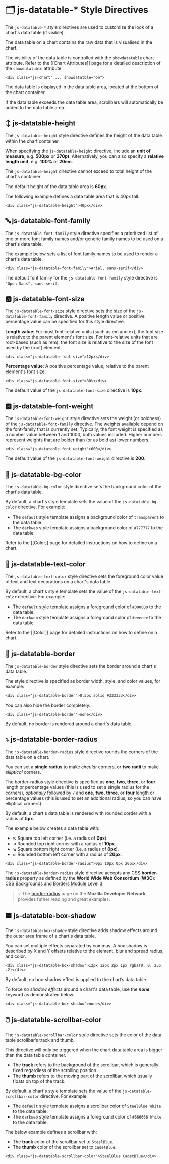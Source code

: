 # 🗂️ js-datatable-* Style Directives

The `js-datatable-*` style directives are used to customize the look of a chart's data table (if visible).

The data table on a chart contains the raw data that is visualised in the chart.

The visibility of the data table is controlled with the `showdatatable` chart attribute. Refer to the [[Chart Attributes]] page for a detailed description of the `showdatatable` attribute.

```
<div class="js-chart" ... showdatatble="on">
```

The data table is displayed in the data table area, located at the bottom of the chart container.

If the data table exceeds the data table area, scrollbars will automatically be added to the data table area.

## ↕️ js-datatable-height

The `js-datatable-height` style directive defines the height of the data table within the chart container.

When specifying the `js-datatable-height` directive, include an **unit of measure**, e.g. **500px** or **370pt**. Alternatively, you can also specify a **relative length unit**, e.g. **100%** or **20em**.

The `js-datatable-height` directive cannot exceed to total height of the chart's container.

The default height of the data table area is **60px**.

The following example defines a data table area that is 40px tall.

```
<div class="js-datatable-height">40px</div>
```

## 🔤 js-datatable-font-family

The `js-datatable-font-family` style directive specifies a prioritized list of one or more font family names and/or generic family names to be used on a chart's data table.

The example below sets a list of font family names to be used to render a chart's data table.

```
<div class="js-datatable-font-family">Arial, sans-serif</div>
```

The default font family for the `js-datatable-font-family` style directive is `"Open Sans", sans-serif`.

## 🅰️ js-datatable-font-size

The `js-datatable-font-size` style directive sets the size of the `js-datatable-font-family` directive. A positive length value or positive percentage value can be specified for this style directive.

**Length value**: For most font-relative units (such as em and ex), the font size is relative to the parent element's font size. For font-relative units that are root-based (such as rem), the font size is relative to the size of the font used by the <html> (root) element.

```
<div class="js-datatable-font-size">12px</div>
```

**Percentage value**: A positive percentage value, relative to the parent element's font size.

```
<div class="js-datatable-font-size">80%</div>
```

The default value of the `js-datatable-font-size` directive is **10px**.

## 🅱️ js-datatable-font-weight

The `js-datatable-font-weight` style directive sets the weight (or boldness) of the `js-datatable-font-family` directive. The weights available depend on the font-family that is currently set. Typically, the font weight is specified as a number value between 1 and 1000, both values included. Higher numbers represent weights that are bolder than (or as bold as) lower numbers.

```
<div class="js-datatable-font-weight">600</div>
```

The default value of the `js-datatable-font-weight` directive is **200**.

## 🎨 js-datatable-bg-color

The `js-datatable-bg-color` style directive sets the background color of the chart's data table.

By default, a chart's style template sets the value of the `js-datatable-bg-color` directive. For example:

 - The `default` style template assigns a background color of `transparent` to the data table.
 - The `darkweb` style template assigns a background color of `#777777` to the data table.

Refer to the [[Color]] page for detailed instructions on how to define on a chart.

## 🎨 js-datatable-text-color

The `js-datatable-text-color` style directive sets the foreground color value of text and text decorations on a chart's data table.

By default, a chart's style template sets the value of the `js-datatable-text-color` directive. For example:

 - The `default` style template assigns a foreground color of `#000000` to the data table.
 - The `darkweb` style template assigns a foreground color of `#eeeeee` to the data table.


Refer to the [[Color]] page for detailed instructions on how to define on a chart.

## 🔲 js-datatable-border

The `js-datatable-border` style directive sets the border around a chart's data table.

The style directive is specified as border width, style, and color values, for example:

```
<div class="js-datatable-border">0.5px solid #333333</div>
```

You can also hide the border completely.

```
<div class="js-datatable-border">none</div>
```

By default, no border is rendered around a chart's data table.

## ⤵️ js-datatable-border-radius

The `js-datatable-border-radius` style directive rounds the corners of the data table on a chart.

You can set a **single radius** to make *circular* corners, or **two radii** to make *elliptical* corners.

The border-radius style directive is specified as **one**, **two**, **three**, or **four** length or percentage values (this is used to set a single radius for the corners), *optionally* followed by `/` and **one**, **two**, **three**, or **four** length or percentage values (this is used to set an additional radius, so you can have elliptical corners).

By default, a chart's data table is rendered with rounded corder with a radius of **5px**.

The example below creates a data table with:

 - ↖️ Square top left corner (i.e. a radius of **0px**).
 - ↗️ Rounded top right corner with a radius of **10px**.
 - ↘️ Square bottom right corner (i.e. a radius of **0px**).
 - ↙️ Rounded bottom left corner with a radius of **20px**.

```
<div class="js-datatable-border-radius">0px 10px 0px 20px</div>
```

The `js-datatable-border-radius` style directive accepts any CSS **border-radius** property as defined by the **World Wide Web Consortium** (**W3C**): [CSS Backgrounds and Borders Module Level 3](https://drafts.csswg.org/css-backgrounds/#border-radius).

> 💡 The [border-radius](https://developer.mozilla.org/en-US/docs/Web/CSS/border-radius) page on the **Mozilla Developer Network** provides futher reading and great examples.

## ⬛ js-datatable-box-shadow

The `js-datatable-box-shadow` style directive adds shadow effects around the outer area frame of a chart's data table.

You can set multiple effects separated by commas. A box shadow is described by X and Y offsets relative to the element, blur and spread radius, and color.

```
<div class="js-datatable-box-shadow">12px 12px 2px 1px rgba(0, 0, 255, .2)</div>
```

By default, no box-shadow effect is applied to the chart’s data table.

To force *no shadow effects* around a chart's data table, use the ***none*** keyword as demonstrated below.

```
<div class="js-datatable-box-shadow">none</div>
```

## 🖱️ js-datatable-scrollbar-color

The `js-datatable-scrollbar-color` style directive sets the color of the data table scrollbar’s track and thumb.

This directive will only be triggered when the chart data table area is bigger than the data table container.

 - The **track** refers to the background of the scrollbar, which is generally fixed regardless of the scrolling position.
 - The **thumb** refers to the moving part of the scrollbar, which usually floats on top of the track.

By default, a chart's style template sets the value of the `js-datatable-scrollbar-color` directive. For example:

 - The `default` style template assigns a scrollbar color of `SteelBlue White` to the data table.
 - The `darkweb` style template assigns a foreground color of `#666666 White` to the data table.

The below example defines a scrollbar with:

- The **track** color of the scrollbar set to `SteelBlue`.
- The **thumb** color of the scrollbar set to `CadetBlue`.

```
<div class="js-datatable-scrollbar-color">SteelBlue CadetBlue</div>
```